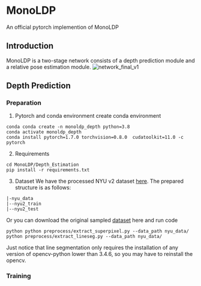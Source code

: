 # MonoLDP
An official pytorch implemention of MonoLDP
## Introduction
MonoLDP is a two-stage network consists of a depth prediction module and a relative pose estimation module. 
![network_final_v1](https://github.com/user-attachments/assets/b2feea0a-ecbc-426c-87ec-c18254bb8911)

## Depth Prediction
### Preparation
1. Pytorch and conda environment
create conda environment
```
conda conda create -n monoldp_depth python=3.8
conda activate monoldp_depth
conda install pytorch=1.7.0 torchvision=0.8.0  cudatoolkit=11.0 -c pytorch
```
2. Requirements
```
cd MonoLDP/Depth_Estimation
pip install -r requirements.txt
```
3. Dataset
We have the processed NYU v2 dataset [here](https://drive.google.com/file/d/1AXUq0zHJQsWQ13DRSCUEiuAzeljOgefn/view?usp=drive_link). The prepared structure is as follows:
```
|-nyu_data
|--nyu2_train
|--nyu2_test
```
Or you can download the original sampled [dataset](https://drive.google.com/file/d/1WoOZOBpOWfmwe7bknWS5PMUCLBPFKTOw/view) here and run code

```
python python preprocess/extract_superpixel.py --data_path nyu_data/
python preprocess/extract_lineseg.py --data_path nyu_data/
```
Just notice that line segmentation only requires the installation of any version of opencv-python lower than 3.4.6, so you may have to reinstall the opencv.

### Training

